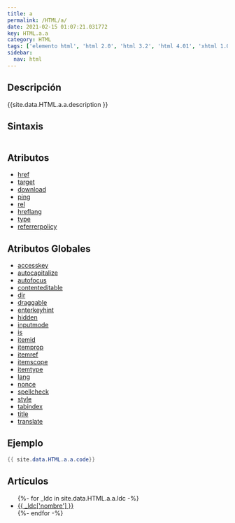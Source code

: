 ```yaml
---
title: a
permalink: /HTML/a/
date: 2021-02-15 01:07:21.031772
key: HTML.a.a
category: HTML
tags: ['elemento html', 'html 2.0', 'html 3.2', 'html 4.01', 'xhtml 1.0', 'xhtml 1.1', 'html 5', 'html 5.1', 'html 5.2']
sidebar: 
  nav: html
---
```


## Descripción
{{site.data.HTML.a.a.description }}

## Sintaxis
~~~html
~~~

## Atributos
* [href](/HTML/a/href/)
* [target](/HTML/a/target/)
* [download](/HTML/a/download/)
* [ping](/HTML/a/ping/)
* [rel](/HTML/a/rel/)
* [hreflang](/HTML/a/hreflang/)
* [type](/HTML/a/type/)
* [referrerpolicy](/HTML/a/referrerpolicy/)

## Atributos Globales
* [accesskey](/HTML/accesskey/)
* [autocapitalize](/HTML/autocapitalize/)
* [autofocus](/HTML/autofocus/)
* [contenteditable](/HTML/contenteditable/)
* [dir](/HTML/dir/)
* [draggable](/HTML/draggable/)
* [enterkeyhint](/HTML/enterkeyhint/)
* [hidden](/HTML/hidden/)
* [inputmode](/HTML/inputmode/)
* [is](/HTML/is/)
* [itemid](/HTML/itemid/)
* [itemprop](/HTML/itemprop/)
* [itemref](/HTML/itemref/)
* [itemscope](/HTML/itemscope/)
* [itemtype](/HTML/itemtype/)
* [lang](/HTML/lang/)
* [nonce](/HTML/nonce/)
* [spellcheck](/HTML/spellcheck/)
* [style](/HTML/style/)
* [tabindex](/HTML/tabindex/)
* [title](/HTML/title/)
* [translate](/HTML/translate/)

## Ejemplo
~~~java
{{ site.data.HTML.a.a.code}}
~~~

## Artículos
<ul>
{%- for _ldc in site.data.HTML.a.a.ldc -%}
   <li>
       <a href="{{_ldc['url'] }}">{{ _ldc['nombre'] }}</a>
   </li>
{%- endfor -%}
</ul>
